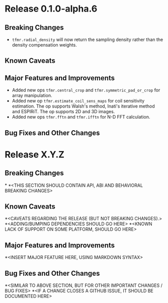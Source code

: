 # Release 0.1.0-alpha.6

## Breaking Changes

  * `tfmr.radial_density` will now return the sampling density rather than the
    density compensation weights.

## Known Caveats


## Major Features and Improvements

  * Added new ops `tfmr.central_crop` and `tfmr.symmetric_pad_or_crop` for array
    manipulation.
  * Added new op `tfmr.estimate_coil_sens_maps` for coil sensitivity estimation.
    The op supports Walsh's method, Inati's iterative method and ESPIRiT. The op
    supports 2D and 3D images. 
  * Added new ops `tfmr.fftn` and `tfmr.ifftn` for N-D FFT calculation.

## Bug Fixes and Other Changes



# Release X.Y.Z

<INSERT SMALL BLURB ABOUT RELEASE FOCUS AREA AND POTENTIAL TOOLCHAIN CHANGES>

## Breaking Changes

*<DOCUMENT BREAKING CHANGES HERE>
*<THIS SECTION SHOULD CONTAIN API, ABI AND BEHAVIORAL BREAKING CHANGES>

## Known Caveats

*<CAVEATS REGARDING THE RELEASE (BUT NOT BREAKING CHANGES).>
*<ADDING/BUMPING DEPENDENCIES SHOULD GO HERE>
*<KNOWN LACK OF SUPPORT ON SOME PLATFORM, SHOULD GO HERE>

## Major Features and Improvements

*<INSERT MAJOR FEATURE HERE, USING MARKDOWN SYNTAX>

## Bug Fixes and Other Changes

*<SIMILAR TO ABOVE SECTION, BUT FOR OTHER IMPORTANT CHANGES / BUG FIXES>
*<IF A CHANGE CLOSES A GITHUB ISSUE, IT SHOULD BE DOCUMENTED HERE>
